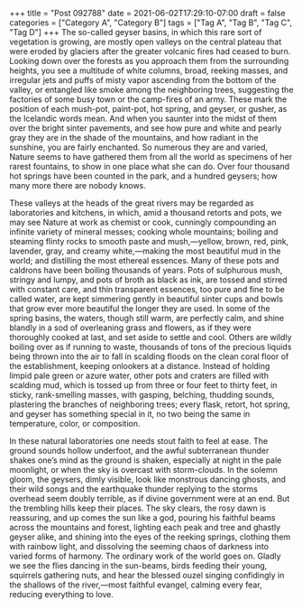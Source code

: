 +++
title = "Post 092788"
date = 2021-06-02T17:29:10-07:00
draft = false
categories = ["Category A", "Category B"]
tags = ["Tag A", "Tag B", "Tag C", "Tag D"]
+++
The so-called geyser basins, in which this rare sort of vegetation is growing, are mostly open valleys on the central plateau that were eroded by glaciers after the greater volcanic fires had ceased to burn. Looking down over the forests as you approach them from the surrounding heights, you see a multitude of white columns, broad, reeking masses, and irregular jets and puffs of misty vapor ascending from the bottom of the valley, or entangled like smoke among the neighboring trees, suggesting the factories of some busy town or the camp-fires of an army. These mark the position of each mush-pot, paint-pot, hot spring, and geyser, or gusher, as the Icelandic words mean. And when you saunter into the midst of them over the bright sinter pavements, and see how pure and white and pearly gray they are in the shade of the mountains, and how radiant in the sunshine, you are fairly enchanted. So numerous they are and varied, Nature seems to have gathered them from all the world as specimens of her rarest fountains, to show in one place what she can do. Over four thousand hot springs have been counted in the park, and a hundred geysers; how many more there are nobody knows.

These valleys at the heads of the great rivers may be regarded as laboratories and kitchens, in which, amid a thousand retorts and pots, we may see Nature at work as chemist or cook, cunningly compounding an infinite variety of mineral messes; cooking whole mountains; boiling and steaming flinty rocks to smooth paste and mush,—yellow, brown, red, pink, lavender, gray, and creamy white,—making the most beautiful mud in the world; and distilling the most ethereal essences. Many of these pots and caldrons have been boiling thousands of years. Pots of sulphurous mush, stringy and lumpy, and pots of broth as black as ink, are tossed and stirred with constant care, and thin transparent essences, too pure and fine to be called water, are kept simmering gently in beautiful sinter cups and bowls that grow ever more beautiful the longer they are used. In some of the spring basins, the waters, though still warm, are perfectly calm, and shine blandly in a sod of overleaning grass and flowers, as if they were thoroughly cooked at last, and set aside to settle and cool. Others are wildly boiling over as if running to waste, thousands of tons of the precious liquids being thrown into the air to fall in scalding floods on the clean coral floor of the establishment, keeping onlookers at a distance. Instead of holding limpid pale green or azure water, other pots and craters are filled with scalding mud, which is tossed up from three or four feet to thirty feet, in sticky, rank-smelling masses, with gasping, belching, thudding sounds, plastering the branches of neighboring trees; every flask, retort, hot spring, and geyser has something special in it, no two being the same in temperature, color, or composition.

In these natural laboratories one needs stout faith to feel at ease. The ground sounds hollow underfoot, and the awful subterranean thunder shakes one’s mind as the ground is shaken, especially at night in the pale moonlight, or when the sky is overcast with storm-clouds. In the solemn gloom, the geysers, dimly visible, look like monstrous dancing ghosts, and their wild songs and the earthquake thunder replying to the storms overhead seem doubly terrible, as if divine government were at an end. But the trembling hills keep their places. The sky clears, the rosy dawn is reassuring, and up comes the sun like a god, pouring his faithful beams across the mountains and forest, lighting each peak and tree and ghastly geyser alike, and shining into the eyes of the reeking springs, clothing them with rainbow light, and dissolving the seeming chaos of darkness into varied forms of harmony. The ordinary work of the world goes on. Gladly we see the flies dancing in the sun-beams, birds feeding their young, squirrels gathering nuts, and hear the blessed ouzel singing confidingly in the shallows of the river,—most faithful evangel, calming every fear, reducing everything to love.
